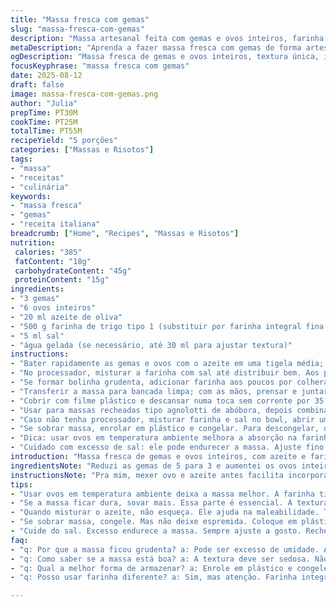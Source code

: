 ```yaml
---
title: "Massa fresca com gemas"
slug: "massa-fresca-com-gemas"
description: "Massa artesanal feita com gemas e ovos inteiros, farinha sem agente branqueador e azeite. Textura granulada que depois vira massa macia, ideal para recheios como abóbora e molhos de cogumelos. Ajusta fácil a umidade com água ou farinha, evitando bola pega ou secura. Repouso essencial para liga do glúten. Muitas variações e truques para evitar massa dura ou grudenta, tornando a técnica acessível. Feito tradicionalmente no processador, mas também válido sovar à mão. Receita sem leite e adaptada para vegetarianos."
metaDescription: "Aprenda a fazer massa fresca com gemas de forma artesanal. Receita deliciosa, perfeita para recheios e molhos variados, única na textura."
ogDescription: "Massa fresca de gemas e ovos inteiros, textura única, ideal para recheios. Siga as dicas e faça sucesso na cozinha"
focusKeyphrase: "massa fresca com gemas"
date: 2025-08-12
draft: false
image: massa-fresca-com-gemas.png
author: "Julia"
prepTime: PT30M
cookTime: PT25M
totalTime: PT55M
recipeYield: "5 porções"
categories: ["Massas e Risotos"]
tags:
- "massa"
- "receitas"
- "culinária"
keywords:
- "massa fresca"
- "gemas"
- "receita italiana"
breadcrumb: ["Home", "Recipes", "Massas e Risotos"]
nutrition: 
 calories: "385"
 fatContent: "18g"
 carbohydrateContent: "45g"
 proteinContent: "15g"
ingredients:
- "3 gemas"
- "6 ovos inteiros"
- "20 ml azeite de oliva"
- "500 g farinha de trigo tipo 1 (substituir por farinha integral fina para versão mais rústica)"
- "5 ml sal"
- "água gelada (se necessário, até 30 ml para ajustar textura)"
instructions:
- "Bater rapidamente as gemas e ovos com o azeite em uma tigela média; misturar até homogeneizar bastante, formando um líquido amarelo forte. Aqui uso óleo porque deixa a massa maleável, testei manteiga e falhou na resistência."
- "No processador, misturar a farinha com sal até distribuir bem. Aos poucos, despejar o líquido de ovos sobre a farinha com o motor funcionando em meia potência; processar por cerca de 25 segundos. A massa vai parecer quebradiça e cheia de grumos, quase como minha tentativa com farinhas grossas. Não espere bola lisa nesse ponto."
- "Se formar bolinha grudenta, adicionar farinha aos poucos por colheradas, até desgrudar do fundo, mas ainda granulada. Se estiver muito seca, pingar água gelada aos poucos—mínimo sempre, só sentir textura pegajosa que cola no dedo, tomate."
- "Transferir a massa para bancada limpa; com as mãos, prensar e juntar as partes. Sovar por 1 minuto, ritmo firme, até ficar homogênea e mais macia. Aqui a textura fala mais que o relógio: massa deve estar sedosa, elástica ao toque, sem grudar. Se dureza, sovar mais. Se colar: um toque de farinha."
- "Cobrir com filme plástico e descansar numa toca sem corrente por 35 minutos, quente e protegida. Esse descanso relaxa o glúten, melhora elasticidade e facilita abertura depois. Pular esse passo significa massa difícil de esticar, ragù não aguenta."
- "Usar para massas recheadas tipo agnolotti de abóbora, depois combinar com molho intenso de funghi ou um clássico de manteiga e sálvia."
- "Caso não tenha processador, misturar farinha e sal no bowl, abrir um buraco no centro, colocar ovos e azeite e ir incorporando com garfo. Depois sovar com calma na bancada; vai levar mais tempo para atingir a textura da versão industrial, mas vale a pena."
- "Se sobrar massa, enrolar em plástico e congelar. Para descongelar, deixar ambiente umas horas, sovar rápido para reativar as proteínas."
- "Dica: usar ovos em temperatura ambiente melhora a absorção na farinha, resultado mais uniforme. E farinha não branqueada dá sabor mais marcante, textura mais rústica."
- "Cuidado com excesso de sal: ele pode endurecer a massa. Ajuste fino e prove no mínimo, já que o recheio também vai salgar."
introduction: "Massa fresca de gemas e ovos inteiros, com azeite e farinha de trigo tipo 1, traz uma textura especial, diferente do convencional. Já testei versões com manteiga e farinha integral, mas esse equilíbrio entre ovos, óleo e farinha sem branqueador traz o melhor resultado: uma massa que na primeira mexida fica quebradiça e com grumos, obrigando a gente a sovar e descansar para desenvolver força e elasticidade. Fica ótima para preparar agnolottis recheados com abóbora, combinando bem com molhos de cogumelos. Requer atenção no ponto da massa, que não pode ficar nem dura nem grudenta. O segredo está no toque da mão, olhar atento e paciência para o descanso."
ingredientsNote: "Reduzi as gemas de 5 para 3 e aumentei os ovos inteiros para 6 para garantir que a massa fique mais maleável, com boa liga e menos riqueza, além de usar azeite para uma textura mais elástica. A farinha tipo 1 oferece um sabor mais pronunciado que a farinha comum, mas pode ser substituída por integral fina para um resultado mais rústico. O sal sempre na medida, para não endurecer a massa. Água para ajustes contra imprevistos climáticos, mais comuns em cidades úmidas. Sempre tenha filme plástico para descansar, massa seca resseca rápido e fica quebradiça. DICA: ovos em temperatura ambiente absorvem melhor e facilitam a textura."
instructionsNote: "Pra mim, mexer ovo e azeite antes facilita incorporar ao seco; processador acelera, mas sem exagero para não formar bola prematuramente. A massa não deve formar uma bola logo; grumos são indicativo que o glúten ainda vai se formar, e sovar é essencial para acertar. Se grudou, farinha aos poucos; se secou, água. Sovar até sentir elasticidade e, principalmente, textura macia; não tereração dura nem pegajosa. Repouso no filme plástico é obrigatório para relaxar glúten, permitindo esticar depois sem ruptura. Massa parada demais resseca, controle o tempo. Sem processador? Misturar e sovar, mais trabalho, mas válida para quem não tem equipamento. Trabalho de chef está no tato e ajuste minuto a minuto, especialmente com clima e tipo de farinha."
tips:
- "Usar ovos em temperatura ambiente deixa a massa melhor. A farinha tipo 1 garante um sabor mais forte. Pode trocar por integral fina. Mas o sabor muda, fica mais rústico. Ajuste a água. Muitoidade é caos. Em clima úmido, sempre fique de olho na textura."
- "Se a massa ficar dura, sovar mais. Essa parte é essencial. A textura deve ser macia e elástica. Mantenha a paciência. Se grudar, farinha vai ser sua amiga. Use com cuidado. Não exagere. Senão, pode ser o desastre."
- "Quando misturar o azeite, não esqueça. Ele ajuda na maleabilidade. Testei manteiga, mas não funcionou. Não fique preso ao tempo do processador. Sinta a massa. Se grumosa, é sinal que o glúten está começando. Sovar é o caminho. E descanso é lei."
- "Se sobrar massa, congele. Mas não deixe espremida. Coloque em plástico. Para descongelar, é bom deixar fora por horas. Depois sovar de leve. Senão, a textura volta errada. E ninguém quer isso, certo? Não esqueça de experimentar as receitas clássicas depois."
- "Cuide do sal. Excesso endurece a massa. Sempre ajuste a gosto. Recheios também trazem sal. O equilíbrio é chave. Além disso, a farinha não branqueada tem perfil de sabor mais interessante. Não ponha de lado essa opção. Ela muda tudo."
faq:
- "q: Por que a massa ficou grudenta? a: Pode ser excesso de umidade. Adicione mais farinha, mas sempre aos poucos. Se secar demais, pingue água. Sinta tanto o toque quanto a textura. Esse é o jogo."
- "q: Como saber se a massa está boa? a: A textura deve ser sedosa. Não pode estar dura. Se gruda nas mãos, é sinal de que não está pronta. Sovar mais se necessário. E sempre teste. O seu tá pera vale mais."
- "q: Qual a melhor forma de armazenar? a: Enrole em plástico e congele. Evite deixar em pacote aberto. Tem que ser bem fechado. Sacos adequados ajudam. Para descongelar, horas fora da geladeira. Depois sovar novamente. Assim não perde a qualidade."
- "q: Posso usar farinha diferente? a: Sim, mas atenção. Farinha integral muda a textura e o sabor. Use com precaução. A farinha tipo 1 é a ideal. A substituição pode trazer resultados inesperados. Experimente, mas saiba que pode ser uma aventura。"

---
```

